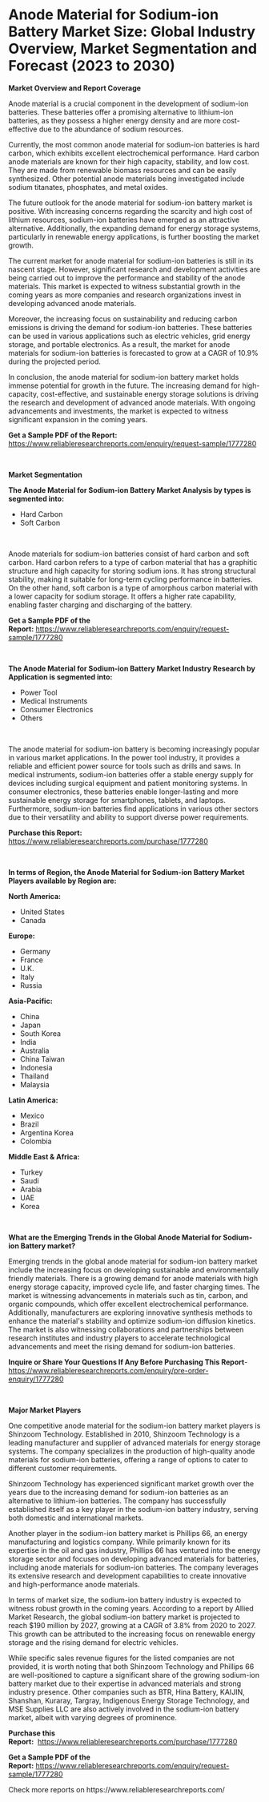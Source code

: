 <p><h1>Anode Material for Sodium-ion Battery Market Size: Global Industry Overview, Market Segmentation and Forecast (2023 to 2030)</h1></p><p><strong>Market Overview and Report Coverage</strong></p>
<p><p>Anode material is a crucial component in the development of sodium-ion batteries. These batteries offer a promising alternative to lithium-ion batteries, as they possess a higher energy density and are more cost-effective due to the abundance of sodium resources. </p><p>Currently, the most common anode material for sodium-ion batteries is hard carbon, which exhibits excellent electrochemical performance. Hard carbon anode materials are known for their high capacity, stability, and low cost. They are made from renewable biomass resources and can be easily synthesized. Other potential anode materials being investigated include sodium titanates, phosphates, and metal oxides.</p><p>The future outlook for the anode material for sodium-ion battery market is positive. With increasing concerns regarding the scarcity and high cost of lithium resources, sodium-ion batteries have emerged as an attractive alternative. Additionally, the expanding demand for energy storage systems, particularly in renewable energy applications, is further boosting the market growth.</p><p>The current market for anode material for sodium-ion batteries is still in its nascent stage. However, significant research and development activities are being carried out to improve the performance and stability of the anode materials. This market is expected to witness substantial growth in the coming years as more companies and research organizations invest in developing advanced anode materials.</p><p>Moreover, the increasing focus on sustainability and reducing carbon emissions is driving the demand for sodium-ion batteries. These batteries can be used in various applications such as electric vehicles, grid energy storage, and portable electronics. As a result, the market for anode materials for sodium-ion batteries is forecasted to grow at a CAGR of 10.9% during the projected period.</p><p>In conclusion, the anode material for sodium-ion battery market holds immense potential for growth in the future. The increasing demand for high-capacity, cost-effective, and sustainable energy storage solutions is driving the research and development of advanced anode materials. With ongoing advancements and investments, the market is expected to witness significant expansion in the coming years.</p></p>
<p><strong>Get a Sample PDF of the Report:</strong> <a href="https://www.reliableresearchreports.com/enquiry/request-sample/1777280">https://www.reliableresearchreports.com/enquiry/request-sample/1777280</a></p>
<p>&nbsp;</p>
<p><strong>Market Segmentation</strong></p>
<p><strong>The Anode Material for Sodium-ion Battery Market Analysis by types is segmented into:</strong></p>
<p><ul><li>Hard Carbon</li><li>Soft Carbon</li></ul></p>
<p>&nbsp;</p>
<p><p>Anode materials for sodium-ion batteries consist of hard carbon and soft carbon. Hard carbon refers to a type of carbon material that has a graphitic structure and high capacity for storing sodium ions. It has strong structural stability, making it suitable for long-term cycling performance in batteries. On the other hand, soft carbon is a type of amorphous carbon material with a lower capacity for sodium storage. It offers a higher rate capability, enabling faster charging and discharging of the battery.</p></p>
<p><strong>Get a Sample PDF of the Report:</strong>&nbsp;<a href="https://www.reliableresearchreports.com/enquiry/request-sample/1777280">https://www.reliableresearchreports.com/enquiry/request-sample/1777280</a></p>
<p>&nbsp;</p>
<p><strong>The Anode Material for Sodium-ion Battery Market Industry Research by Application is segmented into:</strong></p>
<p><ul><li>Power Tool</li><li>Medical Instruments</li><li>Consumer Electronics</li><li>Others</li></ul></p>
<p>&nbsp;</p>
<p><p>The anode material for sodium-ion battery is becoming increasingly popular in various market applications. In the power tool industry, it provides a reliable and efficient power source for tools such as drills and saws. In medical instruments, sodium-ion batteries offer a stable energy supply for devices including surgical equipment and patient monitoring systems. In consumer electronics, these batteries enable longer-lasting and more sustainable energy storage for smartphones, tablets, and laptops. Furthermore, sodium-ion batteries find applications in various other sectors due to their versatility and ability to support diverse power requirements.</p></p>
<p><strong>Purchase this Report:</strong>&nbsp; <a href="https://www.reliableresearchreports.com/purchase/1777280">https://www.reliableresearchreports.com/purchase/1777280</a></p>
<p>&nbsp;</p>
<p><strong>In terms of Region, the Anode Material for Sodium-ion Battery Market Players available by Region are:</strong></p>
<p>
    <p> <strong> North America: </strong>
        <ul>
            <li>United States</li>
            <li>Canada</li>
        </ul>
        </p> 
    <p> <strong> Europe: </strong>
        <ul>
            <li>Germany</li>
            <li>France</li>
            <li>U.K.</li>
            <li>Italy</li>
            <li>Russia</li>
        </ul>
        </p> 
    <p> <strong> Asia-Pacific: </strong>
        <ul>
            <li>China</li>
            <li>Japan</li>
            <li>South Korea</li>
            <li>India</li>
            <li>Australia</li>
            <li>China Taiwan</li>
            <li>Indonesia</li>
            <li>Thailand</li>
            <li>Malaysia</li>
        </ul>
        </p> 
    <p> <strong> Latin America: </strong>
        <ul>
            <li>Mexico</li>
            <li>Brazil</li>
            <li>Argentina Korea</li>
            <li>Colombia</li>
        </ul>
        </p> 
    <p> <strong> Middle East & Africa: </strong>
        <ul>
            <li>Turkey</li>
            <li>Saudi</li>
            <li>Arabia</li>
            <li>UAE</li>
            <li>Korea</li>
        </ul>
    </p>
    </p>
<p>&nbsp;</p>
<p><strong>What are the Emerging Trends in the Global Anode Material for Sodium-ion Battery market?</strong></p>
<p><p>Emerging trends in the global anode material for sodium-ion battery market include the increasing focus on developing sustainable and environmentally friendly materials. There is a growing demand for anode materials with high energy storage capacity, improved cycle life, and faster charging times. The market is witnessing advancements in materials such as tin, carbon, and organic compounds, which offer excellent electrochemical performance. Additionally, manufacturers are exploring innovative synthesis methods to enhance the material's stability and optimize sodium-ion diffusion kinetics. The market is also witnessing collaborations and partnerships between research institutes and industry players to accelerate technological advancements and meet the rising demand for sodium-ion batteries.</p></p>
<p><strong>Inquire or Share Your Questions If Any Before Purchasing This Report</strong>- <a href="https://www.reliableresearchreports.com/enquiry/pre-order-enquiry/1777280">https://www.reliableresearchreports.com/enquiry/pre-order-enquiry/1777280</a></p>
<p>&nbsp;</p>
<p><strong>Major Market Players</strong></p>
<p><p>One competitive anode material for the sodium-ion battery market players is Shinzoom Technology. Established in 2010, Shinzoom Technology is a leading manufacturer and supplier of advanced materials for energy storage systems. The company specializes in the production of high-quality anode materials for sodium-ion batteries, offering a range of options to cater to different customer requirements.</p><p>Shinzoom Technology has experienced significant market growth over the years due to the increasing demand for sodium-ion batteries as an alternative to lithium-ion batteries. The company has successfully established itself as a key player in the sodium-ion battery industry, serving both domestic and international markets.</p><p>Another player in the sodium-ion battery market is Phillips 66, an energy manufacturing and logistics company. While primarily known for its expertise in the oil and gas industry, Phillips 66 has ventured into the energy storage sector and focuses on developing advanced materials for batteries, including anode materials for sodium-ion batteries. The company leverages its extensive research and development capabilities to create innovative and high-performance anode materials.</p><p>In terms of market size, the sodium-ion battery industry is expected to witness robust growth in the coming years. According to a report by Allied Market Research, the global sodium-ion battery market is projected to reach $190 million by 2027, growing at a CAGR of 3.8% from 2020 to 2027. This growth can be attributed to the increasing focus on renewable energy storage and the rising demand for electric vehicles.</p><p>While specific sales revenue figures for the listed companies are not provided, it is worth noting that both Shinzoom Technology and Phillips 66 are well-positioned to capture a significant share of the growing sodium-ion battery market due to their expertise in advanced materials and strong industry presence. Other companies such as BTR, Hina Battery, KAIJIN, Shanshan, Kuraray, Targray, Indigenous Energy Storage Technology, and MSE Supplies LLC are also actively involved in the sodium-ion battery market, albeit with varying degrees of prominence.</p></p>
<p><strong>Purchase this Report:</strong>&nbsp;&nbsp;<a href="https://www.reliableresearchreports.com/purchase/1777280">https://www.reliableresearchreports.com/purchase/1777280</a></p>
<p></p>
<p><strong>Get a Sample PDF of the Report:</strong>&nbsp;<a href="https://www.reliableresearchreports.com/enquiry/request-sample/1777280">https://www.reliableresearchreports.com/enquiry/request-sample/1777280</a></p>
<p>Check more reports on https://www.reliableresearchreports.com/</p>